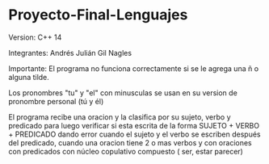 # Proyecto-Final-Lenguajes

Version: C++ 14

Integrantes: Andrés Julián Gil Nagles

Importante: El programa no funciona correctamente si se le agrega una ñ o alguna tilde.

Los pronombres "tu" y "el" con minusculas se usan en su version de pronombre personal (tú y él)

El programa recibe una oracion y la clasifica por su sujeto, verbo y predicado para luego verificar si esta escrita de la forma SUJETO + VERBO + PREDICADO dando error cuando el sujeto y el verbo se escriben después del predicado, cuando una oracion tiene 2 o mas verbos y con oraciones con predicados con núcleo copulativo compuesto ( ser, estar parecer) 
